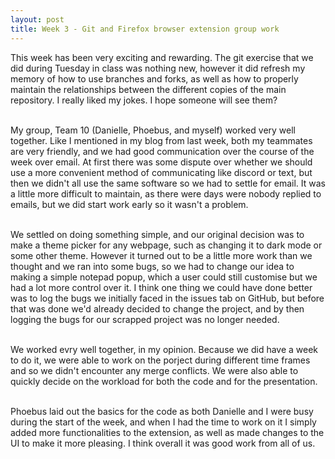 ```yaml
---
layout: post
title: Week 3 - Git and Firefox browser extension group work
---
```


This week has been very exciting and rewarding. The git exercise that we did during Tuesday in class was nothing new, however it did refresh my memory of how to use branches and forks, as well as how to properly maintain the relationships between the different copies of the main repository. I really liked my jokes. I hope someone will see them?<br><br>

My group, Team 10 (Danielle, Phoebus, and myself) worked very well together. Like I mentioned in my blog from last week, both my teammates are very friendly, and we had good communication over the course of the week over email. At first there was some dispute over whether we should use a more convenient method of communicating like discord or text, but then we didn't all use the same software so we had to settle for email. It was a little more difficult to maintain, as there were days were nobody replied to emails, but we did start work early so it wasn't a problem.<br><br>

We settled on doing something simple, and our original decision was to make a theme picker for any webpage, such as changing it to dark mode or some other theme. However it turned out to be a little more work than we thought and we ran into some bugs, so we had to change our idea to making a simple notepad popup, which a user could still customise but we had a lot more control over it. I think one thing we could have done better was to log the bugs we initially faced in the issues tab on GitHub, but before that was done we'd already decided to change the project, and by then logging the bugs for our scrapped project was no longer needed.<br><br>

We worked evry well together, in my opinion. Because we did have a week to do it, we were able to work on the porject during different time frames and so we didn't encounter any merge conflicts. We were also able to quickly decide on the workload for both the code and for the presentation.<br><br>

Phoebus laid out the basics for the code as both Danielle and I were busy during the start of the week, and when I had the time to work on it I simply added more functionalities to the extension, as well as made changes to the UI to make it more pleasing. I think overall it was good work from all of us.